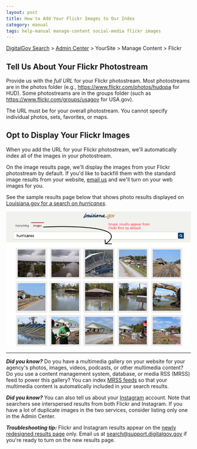 ```yaml
---
layout: post
title: How to Add Your Flickr Images to Our Index
category: manual
tags: help-manual manage-content social-media flickr images
---
```

[DigitalGov Search](/index.html) > [Admin Center](https://search.usa.gov/sites/) > YourSite > Manage Content > Flickr

## Tell Us About Your Flickr Photostream

Provide us with the *full URL* for your Flickr photostream. Most photostreams are in the photos folder (e.g., <https://www.flickr.com/photos/hudopa> for HUD). Some photostreams are in the groups folder (such as <https://www.flickr.com/groups/usagov> for USA.gov).

The URL must be for your overall photostream. You cannot specify individual photos, sets, favorites, or maps.

## Opt to Display Your Flickr Images

When you add the URL for your Flickr photostream, we'll automatically index all of the images in your photostream.

On the image results page, we'll display the images from your Flickr photostream by default. If you'd like to backfill them with the standard image results from your website, [email us](mailto:search@support.digitalgov.gov) and we'll turn on your web images for you.

See the sample results page below that shows photo results displayed on [Louisiana.gov for a search on *hurricanes*](http://search.usa.gov/search/images?affiliate=www.louisiana.gov&query=hurricanes).

[![Image results from Flickr](/img/social-media-flickr.png "Image results from Flickr")](http://search.usa.gov/search/images?affiliate=www.louisiana.gov&query=hurricanes)

---

***Did you know?*** Do you have a multimedia gallery on your website for your agency's photos, images, videos, podcasts, or other multimedia content? Do you use a content management system, database, or media RSS (MRSS) feed to power this gallery? You can index [MRSS feeds](/manual/rss.html) so that your multimedia content is automatically included in your search results.

***Did you know?*** You can also tell us about your [Instagram](/manual/instagram.html) account. Note that searchers see interspersed results from both Flickr and Instagram. If you have a lot of duplicate images in the two services, consider listing only one in the Admin Center.

***Troubleshooting tip:*** Flickr and Instagram results appear on the [newly redesigned results page](/blog/serp-redesign.html) only. Email us at <search@support.digitalgov.gov> if you're ready to turn on the new results page.